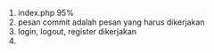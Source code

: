 1. index.php 95%
4. pesan commit adalah pesan yang harus dikerjakan
5. login, logout, register dikerjakan
6. 
